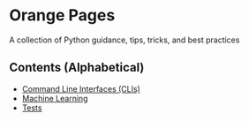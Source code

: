 # Orange Pages
A collection of Python guidance, tips, tricks, and best practices

## Contents (Alphabetical)
- [Command Line Interfaces (CLIs)](cli.md)
- [Machine Learning](machine_learning.md)
- [Tests](tests.md)
